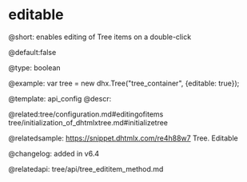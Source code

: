 editable
=============

@short: enables editing of Tree items on a double-click  

@default:false



@type: boolean

@example: 
var tree = new dhx.Tree("tree_container", {editable: true});


@template:	api_config
@descr: 




@related:tree/configuration.md#editingofitems
 tree/initialization_of_dhtmlxtree.md#initializetree



@relatedsample: https://snippet.dhtmlx.com/re4h88w7	Tree. Editable

@changelog: added in v6.4

@relatedapi: tree/api/tree_edititem_method.md